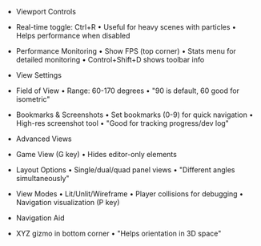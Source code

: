* Viewport Controls
 - Real-time toggle: Ctrl+R
   • Useful for heavy scenes with particles
   • Helps performance when disabled
 
 - Performance Monitoring
   • Show FPS (top corner)
   • Stats menu for detailed monitoring
   • Control+Shift+D shows toolbar info

* View Settings
 - Field of View
   • Range: 60-170 degrees
   • "90 is default, 60 good for isometric"
 
 - Bookmarks & Screenshots
   • Set bookmarks (0-9) for quick navigation
   • High-res screenshot tool
   • "Good for tracking progress/dev log"

* Advanced Views
 - Game View (G key)
   • Hides editor-only elements
 
 - Layout Options
   • Single/dual/quad panel views
   • "Different angles simultaneously"
 
 - View Modes
   • Lit/Unlit/Wireframe
   • Player collisions for debugging
   • Navigation visualization (P key)

* Navigation Aid
 - XYZ gizmo in bottom corner
   • "Helps orientation in 3D space"